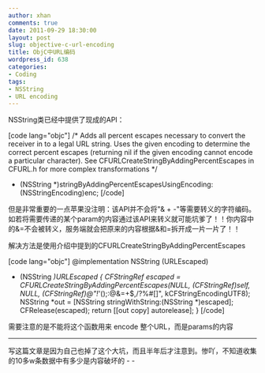 ```yaml
---
author: xhan
comments: true
date: 2011-09-29 18:30:00
layout: post
slug: objective-c-url-encoding
title: ObjC中URL编码
wordpress_id: 638
categories:
- Coding
tags:
- NSString
- URL encoding
---
```


NSString类已经中提供了现成的API：

[code lang="objc"]
/* Adds all percent escapes necessary to convert the receiver in to a legal URL string.
  Uses the given encoding to determine the correct percent escapes (returning nil if 
the given encoding cannot encode a particular character).  See 
CFURLCreateStringByAddingPercentEscapes in CFURL.h for more complex transformations 
*/
- (NSString *)stringByAddingPercentEscapesUsingEncoding:(NSStringEncoding)enc;
[/code]

但是非常重要的一点苹果没注明：该API并不会将"& + -"等需要转义的字符编码。
如若将需要传递的某个param的内容通过该API来转义就可能坑爹了！！你内容中的&=不会被转义，服务端就会把原来的内容根据&和=拆开成一片一片了！！

解决方法是使用介绍中提到的CFURLCreateStringByAddingPercentEscapes

[code lang="objc"]
@implementation NSString (URLEscaped)
- (NSString *)URLEscaped {
	CFStringRef escaped = CFURLCreateStringByAddingPercentEscapes(NULL, (CFStringRef)self, NULL, (CFStringRef)@"!*'();:@&=+$,/?%#[]",
			 kCFStringEncodingUTF8);
	NSString *out = [NSString stringWithString:(NSString *)escaped];
	CFRelease(escaped);
	return [[out copy] autorelease];
}
[/code]

需要注意的是不能将这个函数用来 encode 整个URL，而是params的内容

---
写这篇文章是因为自己也掉了这个大坑，而且半年后才注意到。惨吖，不知道收集的10多w条数据中有多少是内容破坏的 - -
